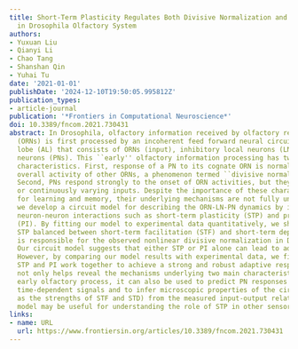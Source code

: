 ```yaml
---
title: Short-Term Plasticity Regulates Both Divisive Normalization and Adaptive Responses
  in Drosophila Olfactory System
authors:
- Yuxuan Liu
- Qianyi Li
- Chao Tang
- Shanshan Qin
- Yuhai Tu
date: '2021-01-01'
publishDate: '2024-12-10T19:50:05.995812Z'
publication_types:
- article-journal
publication: '*Frontiers in Computational Neuroscience*'
doi: 10.3389/fncom.2021.730431
abstract: In Drosophila, olfactory information received by olfactory receptor neurons
  (ORNs) is first processed by an incoherent feed forward neural circuit in the antennal
  lobe (AL) that consists of ORNs (input), inhibitory local neurons (LNs), and projection
  neurons (PNs). This ``early'' olfactory information processing has two important
  characteristics. First, response of a PN to its cognate ORN is normalized by the
  overall activity of other ORNs, a phenomenon termed ``divisive normalization.''
  Second, PNs respond strongly to the onset of ORN activities, but they adapt to prolonged
  or continuously varying inputs. Despite the importance of these characteristics
  for learning and memory, their underlying mechanisms are not fully understood. Here,
  we develop a circuit model for describing the ORN-LN-PN dynamics by including key
  neuron-neuron interactions such as short-term plasticity (STP) and presynaptic inhibition
  (PI). By fitting our model to experimental data quantitatively, we show that a strong
  STP balanced between short-term facilitation (STF) and short-term depression (STD)
  is responsible for the observed nonlinear divisive normalization in Drosophila.
  Our circuit model suggests that either STP or PI alone can lead to adaptive response.
  However, by comparing our model results with experimental data, we find that both
  STP and PI work together to achieve a strong and robust adaptive response. Our model
  not only helps reveal the mechanisms underlying two main characteristics of the
  early olfactory process, it can also be used to predict PN responses to arbitrary
  time-dependent signals and to infer microscopic properties of the circuit (such
  as the strengths of STF and STD) from the measured input-output relation. Our circuit
  model may be useful for understanding the role of STP in other sensory systems.
links:
- name: URL
  url: https://www.frontiersin.org/articles/10.3389/fncom.2021.730431
---
```

